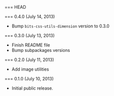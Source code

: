 === HEAD

=== 0.4.0 (July 14, 2013)

* Bump `bits-css-utils-dimension` version to 0.3.0

=== 0.3.0 (July 13, 2013)

* Finish README file
* Bump subpackages versions

=== 0.2.0 (July 11, 2013)

* Add image utilities

=== 0.1.0 (July 10, 2013)

* Initial public release.